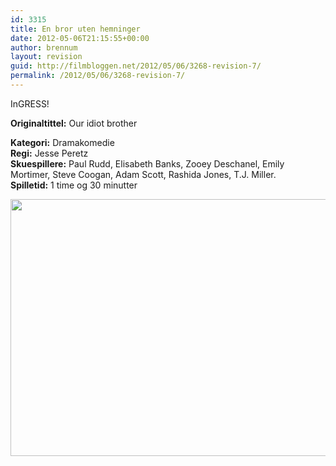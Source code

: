 ```yaml
---
id: 3315
title: En bror uten hemninger
date: 2012-05-06T21:15:55+00:00
author: brennum
layout: revision
guid: http://filmbloggen.net/2012/05/06/3268-revision-7/
permalink: /2012/05/06/3268-revision-7/
---
```

InGRESS!

**<!--more-->Originaltittel:** Our idiot brother

  
**Kategori:** Dramakomedie  
**Regi:** Jesse Peretz  
**Skuespillere:** Paul Rudd, Elisabeth Banks, Zooey Deschanel, Emily Mortimer, Steve Coogan, Adam Scott, Rashida Jones, T.J. Miller.  
**Spilletid:** 1 time og 30 minutter

<a href="http://filmbloggen.net/?attachment_id=3309" rel="attachment wp-att-3309"><img class="alignnone size-large wp-image-3309" src="http://filmbloggen.net/wp-content/uploads//2012/05/Paul-Rudd-My-Idiot-Brother-620x411.jpg" alt="" width="620" height="411" /></a>